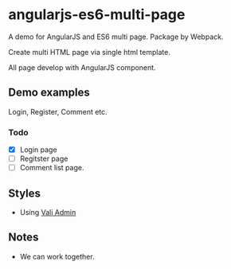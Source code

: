 # angularjs-es6-multi-page

A demo for AngularJS and ES6 multi page. Package by Webpack.

Create multi HTML page via single html template.

All page develop with AngularJS component.

## Demo examples

Login, Register, Comment etc.

### Todo

- [x] Login page
- [ ] Regitster page
- [ ] Comment list page.

## Styles

- Using [Vali Admin](https://github.com/pratikborsadiya/vali-admin)

## Notes

- We can work together.
